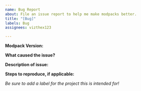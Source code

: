 ```yaml
---
name: Bug Report
about: File an issue report to help me make modpacks better.
title: "[Bug]"
labels: Bug
assignees: vizthex123

---
```


**Modpack Version:** 

**What caused the issue?** 


**Description of issue:** 



**Steps to reproduce, if applicable:**

*Be sure to add a label for the project this is intended for!*

